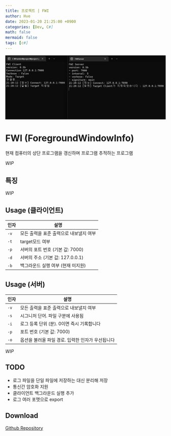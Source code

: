 ```yaml
---
title: 프로젝트 | FWI
author: Hve
date: 2023-01-20 21:25:00 +0900
categories: [Dev, C#]
math: false
mermaid: false
tags: [c#]
---
```


![fwi](/assets/img/fwi/fwi_0.png)

# FWI (ForegroundWindowInfo)

현재 컴퓨터의 상단 프로그램을 갱신하며 프로그램 추적하는 프로그램

*WIP*


## 특징

*WIP*

## Usage (클라이언트)

|인자| 설명|
|--- |------|
| `-v` | 모든 출력을 표준 출력으로 내보낼지 여부 |
| `-t` | target모드 여부 |
| `-p` | 서버의 포트 번호 (기본 값: 7000) |
| `-d` | 서버의 주소 (기본 값: 127.0.0.1) |
| `-b` | 백그라운드 실행 여부 (현재 미지원) |


## Usage (서버)

|인자| 설명|
|--- |------|
| `-v` | 모든 출력을 표준 출력으로 내보낼지 여부 |
| `-s` | 시그니처 단어. 파일 구분에 사용됨 |
| `-i` | 로그 등록 단위 (분). 0이면 즉시 기록합니다 |
| `-p` | 포트 번호 (기본 값: 7000) |
| `-o` | 옵션을 불러올 파일 경로. 입력한 인자가 우선됩니다 |


*WIP*

## TODO

- 로그 파일을 단일 파일에 저장하는 대신 분리해 저장
- 통신간 암호화 지원
- 클라이언트 백그라운드 실행 추가
- 로그 여러 포맷으로 export

## Download

[Github Repository][git-repository-link]

[release-link]: https://github.com/hve4638/FWI/releases

[git-repository-link]: https://github.com/hve4638/FWI


